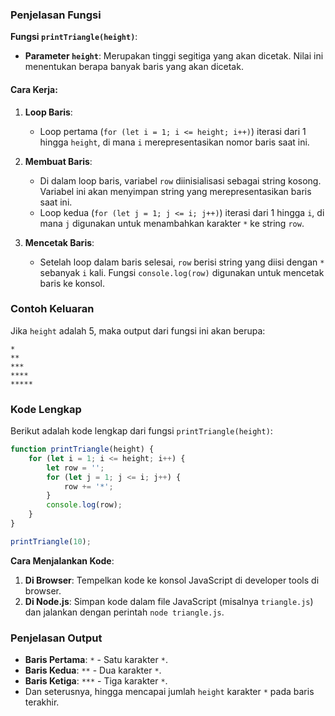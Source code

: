 ### Penjelasan Fungsi

**Fungsi `printTriangle(height)`**:
- **Parameter `height`**: Merupakan tinggi segitiga yang akan dicetak. Nilai ini menentukan berapa banyak baris yang akan dicetak.

#### Cara Kerja:
1. **Loop Baris**: 
   - Loop pertama (`for (let i = 1; i <= height; i++)`) iterasi dari 1 hingga `height`, di mana `i` merepresentasikan nomor baris saat ini.

2. **Membuat Baris**:
   - Di dalam loop baris, variabel `row` diinisialisasi sebagai string kosong. Variabel ini akan menyimpan string yang merepresentasikan baris saat ini.
   - Loop kedua (`for (let j = 1; j <= i; j++)`) iterasi dari 1 hingga `i`, di mana `j` digunakan untuk menambahkan karakter `*` ke string `row`.

3. **Mencetak Baris**:
   - Setelah loop dalam baris selesai, `row` berisi string yang diisi dengan `*` sebanyak `i` kali. Fungsi `console.log(row)` digunakan untuk mencetak baris ke konsol.

### Contoh Keluaran

Jika `height` adalah 5, maka output dari fungsi ini akan berupa:

```
*
**
***
****
*****
```

### Kode Lengkap

Berikut adalah kode lengkap dari fungsi `printTriangle(height)`:

```javascript
function printTriangle(height) {
    for (let i = 1; i <= height; i++) {
        let row = '';
        for (let j = 1; j <= i; j++) {
            row += '*';
        }
        console.log(row);
    }
}

printTriangle(10);
```

**Cara Menjalankan Kode**:
1. **Di Browser**: Tempelkan kode ke konsol JavaScript di developer tools di browser.
2. **Di Node.js**: Simpan kode dalam file JavaScript (misalnya `triangle.js`) dan jalankan dengan perintah `node triangle.js`.

### Penjelasan Output

- **Baris Pertama**: `*` - Satu karakter `*`.
- **Baris Kedua**: `**` - Dua karakter `*`.
- **Baris Ketiga**: `***` - Tiga karakter `*`.
- Dan seterusnya, hingga mencapai jumlah `height` karakter `*` pada baris terakhir.
